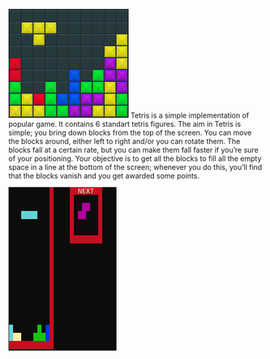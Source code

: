 ![alt text](Images\logo.png "logo")
Tetris is a simple implementation of popular game.
It contains 6 standart tetris figures. 
The aim in Tetris is simple; you bring down blocks from the top of the screen. 
You can move the blocks around, either left to right and/or you can rotate them. 
The blocks fall at a certain rate, but you can make them fall faster if you’re sure of your positioning. 
Your objective is to get all the blocks to fill all the empty space in a line at the bottom of the screen; 
whenever you do this, you’ll find that the blocks vanish and you get awarded some points.

![alt text](Images\game.png "logo")
